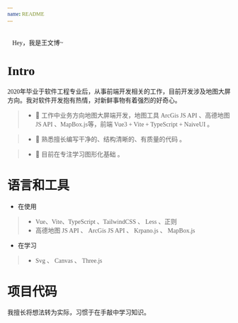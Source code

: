 ```yaml
---
name: README
---
```


<style>
  p,span{
    @apply bg-[var(--bg-contrary)] rounded-md p-3px;
    font-family: Neucha,PatrickHand,PatrickHandSC,KaiLight,KaiRegular;
  }
</style>

<br>

<div class="text-center">
  <span class="div-contrary-without-hover py-1 inline-block px-1 ">
  👋Hey，我是王文博~
  </span>
</div>

# <span>Intro</span>
<span>2020年毕业于软件工程专业后，从事前端开发相关的工作，目前开发涉及地图大屏方向。我对软件开发抱有热情，对新鲜事物有着强烈的好奇心。</span>

> - 🍓 <span> 工作中业务方向地图大屏端开发，地图工具 ArcGis JS API 、高德地图 JS API 、MapBox.js等，前端 Vue3 + Vite + TypeScript + NaiveUI 。 </span>

> - 🍊 <span>熟悉擅长编写干净的、结构清晰的、有质量的代码 。</span>

> - 🥝 <span>目前在专注学习图形化基础 。</span>

# <span>语言和工具</span>
- <span>在使用</span>
> - <span>Vue、Vite、TypeScript 、TailwindCSS 、 Less 、正则</span>
> - <span>高德地图 JS API 、 ArcGis JS API 、 Krpano.js 、 MapBox.js </span>
- <span>在学习</span>
> - <span>Svg 、 Canvas 、 Three.js</span>

# <span>项目代码</span>

<span> 我擅长将想法转为实际，习惯于在手敲中学习知识。</span>

